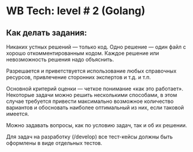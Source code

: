 
# WB Tech: level # 2 (Golang)
## Как делать задания:
Никаких устных решений — только код. Одно решение — один файл с хорошо откомментированным кодом. Каждое решение или невозможность решения надо объяснить.

Разрешается и приветствуется использование любых справочных ресурсов, привлечение сторонних экспертов и т.д. и т.п.


Основной критерий оценки — четкое понимание «как это работает». Некоторые задачи можно решить несколькими способами, в этом случае требуется привести максимально возможное количество вариантов и обосновать наиболее оптимальный из них, если таковой имеется.

Можно задавать вопросы, как по условию задач, так и об их решении.

Для задач на разработку (/develop) все тест-кейсы должны быть оформлены в виде отдельных тестов.
